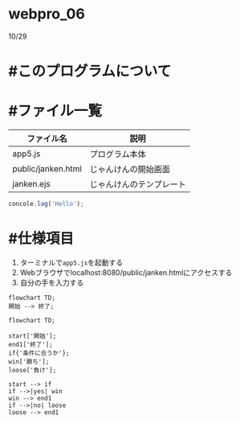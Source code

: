 # webpro_06
10/29

# #このプログラムについて

# #ファイル一覧

ファイル名 | 説明
-|-
app5.js | プログラム本体
public/janken.html | じゃんけんの開始画面
janken.ejs | じゃんけんのテンプレート

```javascript
concole.log('Hello');
```

# #仕様項目
1. ターミナルで```app5.js```を起動する
1. Webブラウザでlocalhost:8080/public/janken.htmlにアクセスする
1. 自分の手を入力する

```mermaid
flowchart TD;
開始 --> 終了;
```

```mermaid
flowchart TD;

start['開始'];
end1['終了'];
if{'条件に合うか'};
win['勝ち'];
loose['負け'];

start --> if
if -->|yes| win
win --> end1
if -->|no| loose
loose --> end1
```

